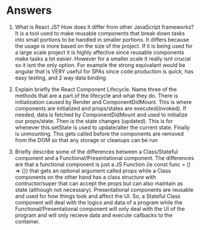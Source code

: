 # Answers

1. What is React JS? How does it differ from other JavaScript frameworks?
    It is a tool used to make reusable components that break down tasks into small portions to be handled in smaller portions. It differs because the usage is more based on the size of the project. If it is being used for a large scale project it is highly affective since reusable components make tasks a lot easier. However for a smaller scale it really isnt crucial so it isnt the only option. For example the strong equivalant would be angular that is VERY useful for SPAs since code production is quick, has easy testing, and 2 way data binding

2. Explain briefly the React Component Lifecycle. Name three of the methods that are a part of the lifecycle and what they do.
    There is initialization caused by Render and ComponentDidMount. This is where components are initialized and props/states are executed(invoked). If needed, data is fetched by ComponentDidMount and used to initialize our props/state.
    Then is the state changes (updated). This is for whenever this.setState is used to update/alter the current state.
    Finally is unmounting. This gets called before the components are removed from the DOM so that any storage or cleanups can be run

3. Briefly describe some of the differences between a Class/Stateful component and a Functional/Presentational component.
    The differences are that a functional component is just a JS Function (ie const func = () => {}) that gets an optional argument called props while a Class components on the other hand has a class structure with contructor/super that can accept the props but can also maintain as state (although not necessary). Presentational components are reusable and used for how things look and affect the UI. So, a Stateful Class component will deal with the logics and data of a program while the Functional/Presentational component will only deal with the UI of the program and will only recieve data and execute callbacks to the container.